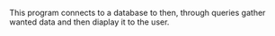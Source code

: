 This program connects to a database to then, through queries gather wanted data and then diaplay it to the user.
